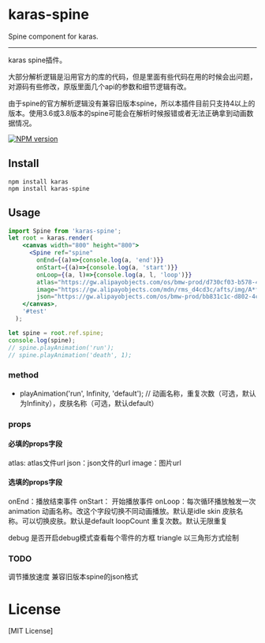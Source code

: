 # karas-spine
Spine component for karas.

---
karas spine插件。

大部分解析逻辑是沿用官方的库的代码，但是里面有些代码在用的时候会出问题，对源码有些修改，原版里面几个api的参数和细节逻辑有改。

由于spine的官方解析逻辑没有兼容旧版本spine，所以本插件目前只支持4以上的版本。使用3.6或3.8版本的spine可能会在解析时候报错或者无法正确拿到动画数据情况。

[![NPM version](https://img.shields.io/npm/v/karas.svg)](https://npmjs.org/package/karas)

## Install
```
npm install karas
npm install karas-spine
```

## Usage

```jsx
import Spine from 'karas-spine';
let root = karas.render(
    <canvas width="800" height="800">
      <Spine ref="spine"
        onEnd={(a)=>{console.log(a, 'end')}}
        onStart={(a)=>{console.log(a, 'start')}}
        onLoop={(a, l)=>{console.log(a, l, 'loop')}}
        atlas="https://gw.alipayobjects.com/os/bmw-prod/d730cf03-b578-4b25-89a1-ebb055827d30.txt"
        image="https://gw.alipayobjects.com/mdn/rms_d4cd3c/afts/img/A*f3ElSKHQjI8AAAAAAAAAAAAAARQnAQ"
        json="https://gw.alipayobjects.com/os/bmw-prod/bb831c1c-d802-4c87-b9a7-cdd492ee399a.json"/>
    </canvas>,
    '#test'
  );

let spine = root.ref.spine;
console.log(spine);
// spine.playAnimation('run');
// spine.playAnimation('death', 1);
```

### method

* playAnimation('run', Infinity, 'default'); // 动画名称，重复次数（可选，默认为Infinity），皮肤名称（可选，默认default）

### props
#### 必填的props字段
atlas: atlas文件url
json：json文件的url
image：图片url

#### 选填的props字段
onEnd：播放结束事件
onStart： 开始播放事件
onLoop：每次循环播放触发一次
animation 动画名称。改这个字段切换不同动画播放。默认是idle
skin 皮肤名称。可以切换皮肤。默认是default
loopCount 重复次数。默认无限重复

debug 是否开启debug模式查看每个零件的方框
triangle 以三角形方式绘制

### TODO

调节播放速度
兼容旧版本spine的json格式


# License
[MIT License]
